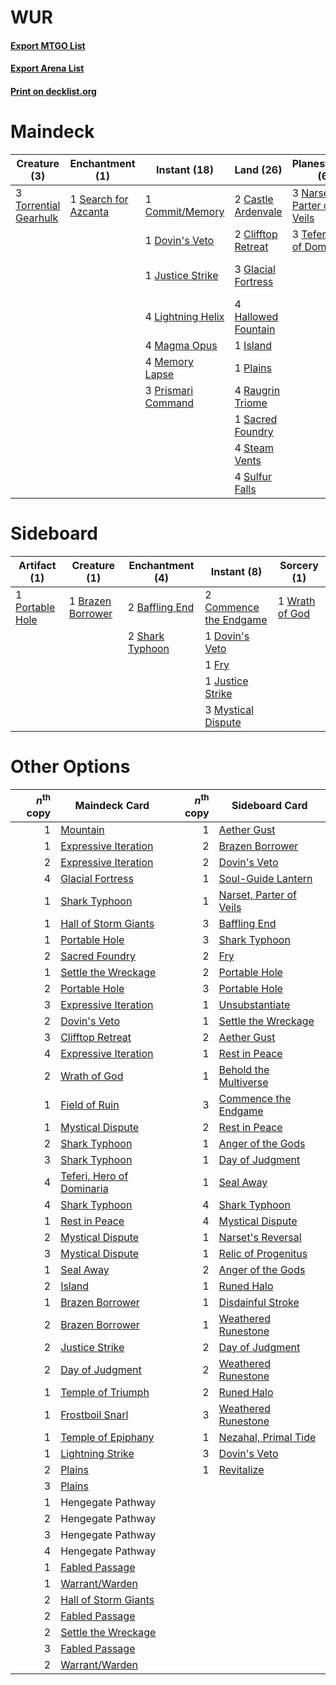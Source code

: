 # WUR

#### [Export MTGO List](../collection/WUR/WUR.txt)
#### [Export Arena List](../collection/WUR/WUR_arena.txt)
#### [Print on decklist.org](http://decklist.org/?deckmain=2%09Anger%20of%20the%20Gods%0A2%09Castle%20Ardenvale%0A2%09Clifftop%20Retreat%0A1%09Commit/Memory%0A1%09Day%20of%20Judgment%0A1%09Dovin's%20Veto%0A3%09Glacial%20Fortress%0A4%09Hallowed%20Fountain%0A1%09Island%0A1%09Justice%20Strike%0A4%09Lightning%20Helix%0A4%09Magma%20Opus%0A4%09Memory%20Lapse%0A2%09Mizzix's%20Mastery%0A3%09Narset,%20Parter%20of%20Veils%0A1%09Plains%0A3%09Prismari%20Command%0A4%09Raugrin%20Triome%0A1%09Sacred%20Foundry%0A1%09Search%20for%20Azcanta%0A4%09Steam%20Vents%0A4%09Sulfur%20Falls%0A3%09Teferi,%20Hero%20of%20Dominaria%0A3%09Torrential%20Gearhulk%0A1%09Wrath%20of%20God&deckside=2%09Baffling%20End%0A1%09Brazen%20Borrower%0A2%09Commence%20the%20Endgame%0A1%09Dovin's%20Veto%0A1%09Fry%0A1%09Justice%20Strike%0A3%09Mystical%20Dispute%0A1%09Portable%20Hole%0A2%09Shark%20Typhoon%0A1%09Wrath%20of%20God)
# Maindeck

|                                          Creature (3)                                          |                                        Enchantment (1)                                        |                                        Instant (18)                                         |                                          Land (26)                                          |                                           Planeswalker (6)                                           |                                         Sorcery (6)                                          |
|------------------------------------------------------------------------------------------------|-----------------------------------------------------------------------------------------------|---------------------------------------------------------------------------------------------|---------------------------------------------------------------------------------------------|------------------------------------------------------------------------------------------------------|----------------------------------------------------------------------------------------------|
|3 [Torrential Gearhulk](http://gatherer.wizards.com/Pages/Card/Details.aspx?multiverseid=417640)|1 [Search for Azcanta](http://gatherer.wizards.com/Pages/Card/Details.aspx?multiverseid=435226)|1 [Commit/Memory](http://gatherer.wizards.com/Pages/Card/Details.aspx?multiverseid=426913)   |2 [Castle Ardenvale](http://gatherer.wizards.com/Pages/Card/Details.aspx?multiverseid=473200)|3 [Narset, Parter of Veils](http://gatherer.wizards.com/Pages/Card/Details.aspx?multiverseid=460988)  |2 [Anger of the Gods](http://gatherer.wizards.com/Pages/Card/Details.aspx?multiverseid=438682)|
|                                                                                                |                                                                                               |1 [Dovin's Veto](http://gatherer.wizards.com/Pages/Card/Details.aspx?multiverseid=461120)    |2 [Clifftop Retreat](http://gatherer.wizards.com/Pages/Card/Details.aspx?multiverseid=443127)|3 [Teferi, Hero of Dominaria](http://gatherer.wizards.com/Pages/Card/Details.aspx?multiverseid=443095)|1 [Day of Judgment](http://gatherer.wizards.com/Pages/Card/Details.aspx?multiverseid=439344)  |
|                                                                                                |                                                                                               |1 [Justice Strike](http://gatherer.wizards.com/Pages/Card/Details.aspx?multiverseid=452932)  |3 [Glacial Fortress](http://gatherer.wizards.com/Pages/Card/Details.aspx?multiverseid=190562)|                                                                                                      |2 [Mizzix's Mastery](http://gatherer.wizards.com/Pages/Card/Details.aspx?multiverseid=405304) |
|                                                                                                |                                                                                               |4 [Lightning Helix](http://gatherer.wizards.com/Pages/Card/Details.aspx?multiverseid=249386) |4 [Hallowed Fountain](http://gatherer.wizards.com/Pages/Card/Details.aspx?multiverseid=97071)|                                                                                                      |1 [Wrath of God](http://gatherer.wizards.com/Pages/Card/Details.aspx?multiverseid=129808)     |
|                                                                                                |                                                                                               |4 [Magma Opus](http://gatherer.wizards.com/Pages/Card/Details.aspx?multiverseid=513695)      |1 [Island](http://gatherer.wizards.com/Pages/Card/Details.aspx?multiverseid=439857)          |                                                                                                      |                                                                                              |
|                                                                                                |                                                                                               |4 [Memory Lapse](http://gatherer.wizards.com/Pages/Card/Details.aspx?multiverseid=3924)      |1 [Plains](http://gatherer.wizards.com/Pages/Card/Details.aspx?multiverseid=439856)          |                                                                                                      |                                                                                              |
|                                                                                                |                                                                                               |3 [Prismari Command](http://gatherer.wizards.com/Pages/Card/Details.aspx?multiverseid=513706)|4 [Raugrin Triome](http://gatherer.wizards.com/Pages/Card/Details.aspx?multiverseid=479771)  |                                                                                                      |                                                                                              |
|                                                                                                |                                                                                               |                                                                                             |1 [Sacred Foundry](http://gatherer.wizards.com/Pages/Card/Details.aspx?multiverseid=405106)  |                                                                                                      |                                                                                              |
|                                                                                                |                                                                                               |                                                                                             |4 [Steam Vents](http://gatherer.wizards.com/Pages/Card/Details.aspx?multiverseid=405109)     |                                                                                                      |                                                                                              |
|                                                                                                |                                                                                               |                                                                                             |4 [Sulfur Falls](http://gatherer.wizards.com/Pages/Card/Details.aspx?multiverseid=443135)    |                                                                                                      |                                                                                              |


# Sideboard

|                                       Artifact (1)                                       |                                        Creature (1)                                        |                                     Enchantment (4)                                      |                                           Instant (8)                                           |                                       Sorcery (1)                                       |
|------------------------------------------------------------------------------------------|--------------------------------------------------------------------------------------------|------------------------------------------------------------------------------------------|-------------------------------------------------------------------------------------------------|-----------------------------------------------------------------------------------------|
|1 [Portable Hole](http://gatherer.wizards.com/Pages/Card/Details.aspx?multiverseid=527320)|1 [Brazen Borrower](http://gatherer.wizards.com/Pages/Card/Details.aspx?multiverseid=473001)|2 [Baffling End](http://gatherer.wizards.com/Pages/Card/Details.aspx?multiverseid=439658) |2 [Commence the Endgame](http://gatherer.wizards.com/Pages/Card/Details.aspx?multiverseid=460972)|1 [Wrath of God](http://gatherer.wizards.com/Pages/Card/Details.aspx?multiverseid=129808)|
|                                                                                          |                                                                                            |2 [Shark Typhoon](http://gatherer.wizards.com/Pages/Card/Details.aspx?multiverseid=479587)|1 [Dovin's Veto](http://gatherer.wizards.com/Pages/Card/Details.aspx?multiverseid=461120)        |                                                                                         |
|                                                                                          |                                                                                            |                                                                                          |1 [Fry](http://gatherer.wizards.com/Pages/Card/Details.aspx?multiverseid=466894)                 |                                                                                         |
|                                                                                          |                                                                                            |                                                                                          |1 [Justice Strike](http://gatherer.wizards.com/Pages/Card/Details.aspx?multiverseid=452932)      |                                                                                         |
|                                                                                          |                                                                                            |                                                                                          |3 [Mystical Dispute](http://gatherer.wizards.com/Pages/Card/Details.aspx?multiverseid=473020)    |                                                                                         |


# Other Options

|*n*<sup>th</sup> copy|                                           Maindeck Card                                            |*n*<sup>th</sup> copy|                                          Sideboard Card                                          |
|--------------------:|----------------------------------------------------------------------------------------------------|--------------------:|--------------------------------------------------------------------------------------------------|
|                    1|[Mountain](http://gatherer.wizards.com/Pages/Card/Details.aspx?multiverseid=439859)                 |                    1|[Aether Gust](http://gatherer.wizards.com/Pages/Card/Details.aspx?multiverseid=466796)            |
|                    1|[Expressive Iteration](http://gatherer.wizards.com/Pages/Card/Details.aspx?multiverseid=513678)     |                    2|[Brazen Borrower](http://gatherer.wizards.com/Pages/Card/Details.aspx?multiverseid=473001)        |
|                    2|[Expressive Iteration](http://gatherer.wizards.com/Pages/Card/Details.aspx?multiverseid=513678)     |                    2|[Dovin's Veto](http://gatherer.wizards.com/Pages/Card/Details.aspx?multiverseid=461120)           |
|                    4|[Glacial Fortress](http://gatherer.wizards.com/Pages/Card/Details.aspx?multiverseid=190562)         |                    1|[Soul-Guide Lantern](http://gatherer.wizards.com/Pages/Card/Details.aspx?multiverseid=476488)     |
|                    1|[Shark Typhoon](http://gatherer.wizards.com/Pages/Card/Details.aspx?multiverseid=479587)            |                    1|[Narset, Parter of Veils](http://gatherer.wizards.com/Pages/Card/Details.aspx?multiverseid=460988)|
|                    1|[Hall of Storm Giants](http://gatherer.wizards.com/Pages/Card/Details.aspx?multiverseid=527544)     |                    3|[Baffling End](http://gatherer.wizards.com/Pages/Card/Details.aspx?multiverseid=439658)           |
|                    1|[Portable Hole](http://gatherer.wizards.com/Pages/Card/Details.aspx?multiverseid=527320)            |                    3|[Shark Typhoon](http://gatherer.wizards.com/Pages/Card/Details.aspx?multiverseid=479587)          |
|                    2|[Sacred Foundry](http://gatherer.wizards.com/Pages/Card/Details.aspx?multiverseid=405106)           |                    2|[Fry](http://gatherer.wizards.com/Pages/Card/Details.aspx?multiverseid=466894)                    |
|                    1|[Settle the Wreckage](http://gatherer.wizards.com/Pages/Card/Details.aspx?multiverseid=435186)      |                    2|[Portable Hole](http://gatherer.wizards.com/Pages/Card/Details.aspx?multiverseid=527320)          |
|                    2|[Portable Hole](http://gatherer.wizards.com/Pages/Card/Details.aspx?multiverseid=527320)            |                    3|[Portable Hole](http://gatherer.wizards.com/Pages/Card/Details.aspx?multiverseid=527320)          |
|                    3|[Expressive Iteration](http://gatherer.wizards.com/Pages/Card/Details.aspx?multiverseid=513678)     |                    1|[Unsubstantiate](http://gatherer.wizards.com/Pages/Card/Details.aspx?multiverseid=414374)         |
|                    2|[Dovin's Veto](http://gatherer.wizards.com/Pages/Card/Details.aspx?multiverseid=461120)             |                    1|[Settle the Wreckage](http://gatherer.wizards.com/Pages/Card/Details.aspx?multiverseid=435186)    |
|                    3|[Clifftop Retreat](http://gatherer.wizards.com/Pages/Card/Details.aspx?multiverseid=443127)         |                    2|[Aether Gust](http://gatherer.wizards.com/Pages/Card/Details.aspx?multiverseid=466796)            |
|                    4|[Expressive Iteration](http://gatherer.wizards.com/Pages/Card/Details.aspx?multiverseid=513678)     |                    1|[Rest in Peace](http://gatherer.wizards.com/Pages/Card/Details.aspx?multiverseid=442021)          |
|                    2|[Wrath of God](http://gatherer.wizards.com/Pages/Card/Details.aspx?multiverseid=129808)             |                    1|[Behold the Multiverse](http://gatherer.wizards.com/Pages/Card/Details.aspx?multiverseid=503653)  |
|                    1|[Field of Ruin](http://gatherer.wizards.com/Pages/Card/Details.aspx?multiverseid=435415)            |                    3|[Commence the Endgame](http://gatherer.wizards.com/Pages/Card/Details.aspx?multiverseid=460972)   |
|                    1|[Mystical Dispute](http://gatherer.wizards.com/Pages/Card/Details.aspx?multiverseid=473020)         |                    2|[Rest in Peace](http://gatherer.wizards.com/Pages/Card/Details.aspx?multiverseid=442021)          |
|                    2|[Shark Typhoon](http://gatherer.wizards.com/Pages/Card/Details.aspx?multiverseid=479587)            |                    1|[Anger of the Gods](http://gatherer.wizards.com/Pages/Card/Details.aspx?multiverseid=438682)      |
|                    3|[Shark Typhoon](http://gatherer.wizards.com/Pages/Card/Details.aspx?multiverseid=479587)            |                    1|[Day of Judgment](http://gatherer.wizards.com/Pages/Card/Details.aspx?multiverseid=439344)        |
|                    4|[Teferi, Hero of Dominaria](http://gatherer.wizards.com/Pages/Card/Details.aspx?multiverseid=443095)|                    1|[Seal Away](http://gatherer.wizards.com/Pages/Card/Details.aspx?multiverseid=442919)              |
|                    4|[Shark Typhoon](http://gatherer.wizards.com/Pages/Card/Details.aspx?multiverseid=479587)            |                    4|[Shark Typhoon](http://gatherer.wizards.com/Pages/Card/Details.aspx?multiverseid=479587)          |
|                    1|[Rest in Peace](http://gatherer.wizards.com/Pages/Card/Details.aspx?multiverseid=442021)            |                    4|[Mystical Dispute](http://gatherer.wizards.com/Pages/Card/Details.aspx?multiverseid=473020)       |
|                    2|[Mystical Dispute](http://gatherer.wizards.com/Pages/Card/Details.aspx?multiverseid=473020)         |                    1|[Narset's Reversal](http://gatherer.wizards.com/Pages/Card/Details.aspx?multiverseid=460989)      |
|                    3|[Mystical Dispute](http://gatherer.wizards.com/Pages/Card/Details.aspx?multiverseid=473020)         |                    1|[Relic of Progenitus](http://gatherer.wizards.com/Pages/Card/Details.aspx?multiverseid=174824)    |
|                    1|[Seal Away](http://gatherer.wizards.com/Pages/Card/Details.aspx?multiverseid=442919)                |                    2|[Anger of the Gods](http://gatherer.wizards.com/Pages/Card/Details.aspx?multiverseid=438682)      |
|                    2|[Island](http://gatherer.wizards.com/Pages/Card/Details.aspx?multiverseid=439857)                   |                    1|[Runed Halo](http://gatherer.wizards.com/Pages/Card/Details.aspx?multiverseid=154005)             |
|                    1|[Brazen Borrower](http://gatherer.wizards.com/Pages/Card/Details.aspx?multiverseid=473001)          |                    1|[Disdainful Stroke](http://gatherer.wizards.com/Pages/Card/Details.aspx?multiverseid=420705)      |
|                    2|[Brazen Borrower](http://gatherer.wizards.com/Pages/Card/Details.aspx?multiverseid=473001)          |                    1|[Weathered Runestone](http://gatherer.wizards.com/Pages/Card/Details.aspx?multiverseid=503863)    |
|                    2|[Justice Strike](http://gatherer.wizards.com/Pages/Card/Details.aspx?multiverseid=452932)           |                    2|[Day of Judgment](http://gatherer.wizards.com/Pages/Card/Details.aspx?multiverseid=439344)        |
|                    2|[Day of Judgment](http://gatherer.wizards.com/Pages/Card/Details.aspx?multiverseid=439344)          |                    2|[Weathered Runestone](http://gatherer.wizards.com/Pages/Card/Details.aspx?multiverseid=503863)    |
|                    1|[Temple of Triumph](http://gatherer.wizards.com/Pages/Card/Details.aspx?multiverseid=373560)        |                    2|[Runed Halo](http://gatherer.wizards.com/Pages/Card/Details.aspx?multiverseid=154005)             |
|                    1|[Frostboil Snarl](http://gatherer.wizards.com/Pages/Card/Details.aspx?multiverseid=513757)          |                    3|[Weathered Runestone](http://gatherer.wizards.com/Pages/Card/Details.aspx?multiverseid=503863)    |
|                    1|[Temple of Epiphany](http://gatherer.wizards.com/Pages/Card/Details.aspx?multiverseid=442808)       |                    1|[Nezahal, Primal Tide](http://gatherer.wizards.com/Pages/Card/Details.aspx?multiverseid=439702)   |
|                    1|[Lightning Strike](http://gatherer.wizards.com/Pages/Card/Details.aspx?multiverseid=383299)         |                    3|[Dovin's Veto](http://gatherer.wizards.com/Pages/Card/Details.aspx?multiverseid=461120)           |
|                    2|[Plains](http://gatherer.wizards.com/Pages/Card/Details.aspx?multiverseid=439856)                   |                    1|[Revitalize](http://gatherer.wizards.com/Pages/Card/Details.aspx?multiverseid=447171)             |
|                    3|[Plains](http://gatherer.wizards.com/Pages/Card/Details.aspx?multiverseid=439856)                   |                     |                                                                                                  |
|                    1|Hengegate Pathway                                                                                   |                     |                                                                                                  |
|                    2|Hengegate Pathway                                                                                   |                     |                                                                                                  |
|                    3|Hengegate Pathway                                                                                   |                     |                                                                                                  |
|                    4|Hengegate Pathway                                                                                   |                     |                                                                                                  |
|                    1|[Fabled Passage](http://gatherer.wizards.com/Pages/Card/Details.aspx?multiverseid=473206)           |                     |                                                                                                  |
|                    1|[Warrant/Warden](http://gatherer.wizards.com/Pages/Card/Details.aspx?multiverseid=457374)           |                     |                                                                                                  |
|                    2|[Hall of Storm Giants](http://gatherer.wizards.com/Pages/Card/Details.aspx?multiverseid=527544)     |                     |                                                                                                  |
|                    2|[Fabled Passage](http://gatherer.wizards.com/Pages/Card/Details.aspx?multiverseid=473206)           |                     |                                                                                                  |
|                    2|[Settle the Wreckage](http://gatherer.wizards.com/Pages/Card/Details.aspx?multiverseid=435186)      |                     |                                                                                                  |
|                    3|[Fabled Passage](http://gatherer.wizards.com/Pages/Card/Details.aspx?multiverseid=473206)           |                     |                                                                                                  |
|                    2|[Warrant/Warden](http://gatherer.wizards.com/Pages/Card/Details.aspx?multiverseid=457374)           |                     |                                                                                                  |

